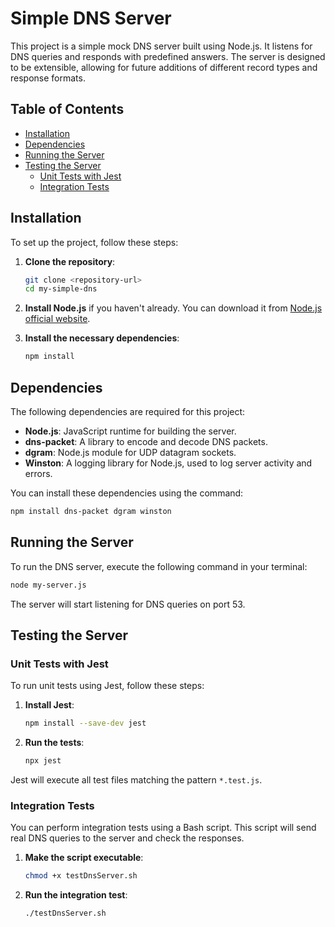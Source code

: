
# Simple DNS Server

This project is a simple mock DNS server built using Node.js. It listens for DNS queries and responds with predefined answers. The server is designed to be extensible, allowing for future additions of different record types and response formats.

## Table of Contents

- [Installation](#installation)
- [Dependencies](#dependencies)
- [Running the Server](#running-the-server)
- [Testing the Server](#testing-the-server)
  - [Unit Tests with Jest](#unit-tests-with-jest)
  - [Integration Tests](#integration-tests)

## Installation

To set up the project, follow these steps:

1. **Clone the repository**:

   ```bash
   git clone <repository-url>
   cd my-simple-dns
   ```

2. **Install Node.js** if you haven't already. You can download it from [Node.js official website](https://nodejs.org/).

3. **Install the necessary dependencies**:

   ```bash
   npm install
   ```

## Dependencies

The following dependencies are required for this project:

- **Node.js**: JavaScript runtime for building the server.
- **dns-packet**: A library to encode and decode DNS packets.
- **dgram**: Node.js module for UDP datagram sockets.
- **Winston**: A logging library for Node.js, used to log server activity and errors.

You can install these dependencies using the command:

```bash
npm install dns-packet dgram winston
```

## Running the Server

To run the DNS server, execute the following command in your terminal:

```bash
node my-server.js
```

The server will start listening for DNS queries on port 53.

## Testing the Server

### Unit Tests with Jest

To run unit tests using Jest, follow these steps:

1. **Install Jest**:

   ```bash
   npm install --save-dev jest
   ```

2. **Run the tests**:

   ```bash
   npx jest
   ```

Jest will execute all test files matching the pattern `*.test.js`.

### Integration Tests

You can perform integration tests using a Bash script. This script will send real DNS queries to the server and check the responses.

1. **Make the script executable**:

   ```bash
   chmod +x testDnsServer.sh
   ```

2. **Run the integration test**:

   ```bash
   ./testDnsServer.sh
   ```
